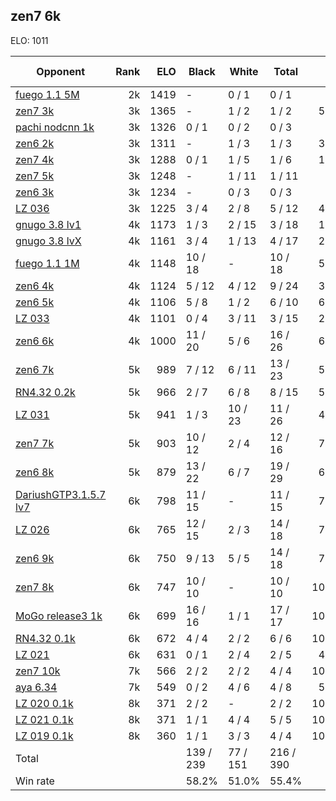 ## zen7 6k ##

ELO: 1011

Opponent | Rank | ELO | Black | White | Total | Win rate
---------|-----:|----:|-------|-------|-------|-------:
[fuego 1.1 5M](fuego%201.1%205M.md) | 2k | 1419 | - | 0 / 1 | 0 / 1 | 0.0%
[zen7 3k](zen7%203k.md) | 3k | 1365 | - | 1 / 2 | 1 / 2 | 50.0%
[pachi nodcnn 1k](pachi%20nodcnn%201k.md) | 3k | 1326 | 0 / 1 | 0 / 2 | 0 / 3 | 0.0%
[zen6 2k](zen6%202k.md) | 3k | 1311 | - | 1 / 3 | 1 / 3 | 33.3%
[zen7 4k](zen7%204k.md) | 3k | 1288 | 0 / 1 | 1 / 5 | 1 / 6 | 16.7%
[zen7 5k](zen7%205k.md) | 3k | 1248 | - | 1 / 11 | 1 / 11 | 9.1%
[zen6 3k](zen6%203k.md) | 3k | 1234 | - | 0 / 3 | 0 / 3 | 0.0%
[LZ 036](LZ%20036.md) | 3k | 1225 | 3 / 4 | 2 / 8 | 5 / 12 | 41.7%
[gnugo 3.8 lv1](gnugo%203.8%20lv1.md) | 4k | 1173 | 1 / 3 | 2 / 15 | 3 / 18 | 16.7%
[gnugo 3.8 lvX](gnugo%203.8%20lvX.md) | 4k | 1161 | 3 / 4 | 1 / 13 | 4 / 17 | 23.5%
[fuego 1.1 1M](fuego%201.1%201M.md) | 4k | 1148 | 10 / 18 | - | 10 / 18 | 55.6%
[zen6 4k](zen6%204k.md) | 4k | 1124 | 5 / 12 | 4 / 12 | 9 / 24 | 37.5%
[zen6 5k](zen6%205k.md) | 4k | 1106 | 5 / 8 | 1 / 2 | 6 / 10 | 60.0%
[LZ 033](LZ%20033.md) | 4k | 1101 | 0 / 4 | 3 / 11 | 3 / 15 | 20.0%
[zen6 6k](zen6%206k.md) | 4k | 1000 | 11 / 20 | 5 / 6 | 16 / 26 | 61.5%
[zen6 7k](zen6%207k.md) | 5k | 989 | 7 / 12 | 6 / 11 | 13 / 23 | 56.5%
[RN4.32 0.2k](RN4.32%200.2k.md) | 5k | 966 | 2 / 7 | 6 / 8 | 8 / 15 | 53.3%
[LZ 031](LZ%20031.md) | 5k | 941 | 1 / 3 | 10 / 23 | 11 / 26 | 42.3%
[zen7 7k](zen7%207k.md) | 5k | 903 | 10 / 12 | 2 / 4 | 12 / 16 | 75.0%
[zen6 8k](zen6%208k.md) | 5k | 879 | 13 / 22 | 6 / 7 | 19 / 29 | 65.5%
[DariushGTP3.1.5.7 lv7](DariushGTP3.1.5.7%20lv7.md) | 6k | 798 | 11 / 15 | - | 11 / 15 | 73.3%
[LZ 026](LZ%20026.md) | 6k | 765 | 12 / 15 | 2 / 3 | 14 / 18 | 77.8%
[zen6 9k](zen6%209k.md) | 6k | 750 | 9 / 13 | 5 / 5 | 14 / 18 | 77.8%
[zen7 8k](zen7%208k.md) | 6k | 747 | 10 / 10 | - | 10 / 10 | 100.0%
[MoGo release3 1k](MoGo%20release3%201k.md) | 6k | 699 | 16 / 16 | 1 / 1 | 17 / 17 | 100.0%
[RN4.32 0.1k](RN4.32%200.1k.md) | 6k | 672 | 4 / 4 | 2 / 2 | 6 / 6 | 100.0%
[LZ 021](LZ%20021.md) | 6k | 631 | 0 / 1 | 2 / 4 | 2 / 5 | 40.0%
[zen7 10k](zen7%2010k.md) | 7k | 566 | 2 / 2 | 2 / 2 | 4 / 4 | 100.0%
[aya 6.34](aya%206.34.md) | 7k | 549 | 0 / 2 | 4 / 6 | 4 / 8 | 50.0%
[LZ 020 0.1k](LZ%20020%200.1k.md) | 8k | 371 | 2 / 2 | - | 2 / 2 | 100.0%
[LZ 021 0.1k](LZ%20021%200.1k.md) | 8k | 371 | 1 / 1 | 4 / 4 | 5 / 5 | 100.0%
[LZ 019 0.1k](LZ%20019%200.1k.md) | 8k | 360 | 1 / 1 | 3 / 3 | 4 / 4 | 100.0%
Total | | | 139 / 239 | 77 / 151 | 216 / 390 | 
Win rate| | | 58.2% | 51.0% | 55.4% | 
